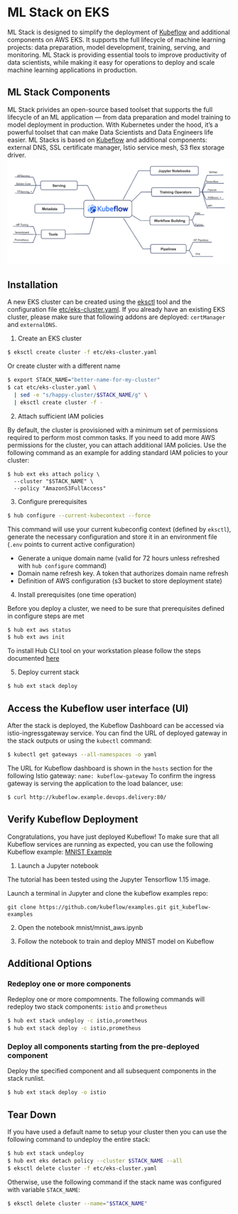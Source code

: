 # ML Stack on EKS

ML Stack is designed to simplify the deployment of [Kubeflow](https://github.com/kubeflow) and additional components on AWS EKS.  It supports the full lifecycle of machine learning projects: data preparation, model development, training, serving, and monitoring.  ML Stack is providing essential tools to improve productivity of data scientists, while making it easy for operations to deploy and scale machine learning applications in production.

## ML Stack Components

ML Stack privides an open-source based toolset that supports the full lifecycle of an ML application — from data preparation and model training to model deployment in production.  With Kubernetes under the hood, it’s a powerful toolset that can make Data Scientists and Data Engineers life easier.  ML Stacks is based on [Kubeflow](https://github.com/kubeflow) and additional components: external DNS, SSL certificate manager, Istio service mesh, S3 flex storage driver.
![Components](/kubeflow_components.png)


## Installation

A new EKS cluster can be created using the [eksctl](https://docs.aws.amazon.com/eks/latest/userguide/eksctl.html) tool and the configuration file [etc/eks-cluster.yaml](etc/eks-cluster.yaml). If you already have an existing EKS cluster, please make sure that following addons are deployed: `certManager` and `externalDNS`.

1. Create an EKS cluster

```bash
$ eksctl create cluster -f etc/eks-cluster.yaml
```

Or create cluster with a different name

```bash
$ export STACK_NAME="better-name-for-my-cluster"
$ cat etc/eks-cluster.yaml \
  | sed -e "s/happy-cluster/$STACK_NAME/g" \
  | eksctl create cluster -f -
```

2. Attach sufficient IAM policies

By default, the cluster is provisioned with a minimum set of permissions required to perform most common tasks.  If you need to add more AWS permissions for the cluster, you can attach additional IAM policies.  Use the following command as an example for adding standard IAM policies to your cluster:

```
$ hub ext eks attach policy \
  --cluster "$STACK_NAME" \
  --policy "AmazonS3FullAccess"
```

3. Configure prerequisites

```bash
$ hub configure --current-kubecontext --force
```

This command will use your current kubeconfig context (defined by `eksctl`), generate the necessary configuration and store it in an environment file (`.env` points to current active configuration)

* Generate a unique domain name (valid for 72 hours unless refreshed with `hub configure` command)
* Domain name refresh key. A token that authorizes domain name refresh
* Definition of AWS configuration (s3 bucket to store deployment state)

4. Install prerequisites (one time operation)

Before you deploy a cluster, we need to be sure that prerequisites defined in configure steps are met

```bash
$ hub ext aws status
$ hub ext aws init
```

To install Hub CLI tool on your workstation please follow the steps documented [here](https://docs.agilestacks.com/article/zrban5vpb5-install-toolbox)

5. Deploy current stack

```bash
$ hub ext stack deploy
```

## Access the Kubeflow user interface (UI)
After the stack is deployed, the Kubeflow Dashboard can be accessed via istio-ingressgateway service.  You can find the URL of deployed gateway in the stack outputs or using the `kubectl` command:
```bash
$ kubectl get gateways --all-namespaces -o yaml
```

The URL for Kubeflow dashboard is shown in the `hosts` section for the following Istio gateway: 
`name: kubeflow-gateway`
To confirm the ingress gateway is serving the application to the load balancer, use:
```bash
$ curl http://kubeflow.example.devops.delivery:80/
```

## Verify Kubeflow Deployment

Congratulations, you have just deployed Kubeflow! To make sure that all Kubeflow services are running as expected, you can use the following Kubeflow example: [MNIST Example](https://github.com/kubeflow/examples/tree/master/mnist)

1. Launch a Jupyter notebook

The tutorial has been tested using the Jupyter Tensorflow 1.15 image.

Launch a terminal in Jupyter and clone the kubeflow examples repo:

```
git clone https://github.com/kubeflow/examples.git git_kubeflow-examples
```

2. Open the notebook mnist/mnist_aws.ipynb

3. Follow the notebook to train and deploy MNIST model on Kubeflow


## Additional Options

### Redeploy one or more components

Redeploy one or more compomnents. The following commands will redeploy two stack components: `istio` and `prometheus`

```bash
$ hub ext stack undeploy -c istio,prometheus
$ hub ext stack deploy -c istio,prometheus
```

### Deploy all components starting from the pre-deployed component

Deploy the specified component and all subsequent components in the stack runlist.

```bash
$ hub ext stack deploy -o istio
```

## Tear Down

If you have used a default name to setup your cluster then you can use the following command to undeploy the entire stack:

```bash
$ hub ext stack undeploy
$ hub ext eks detach policy --cluster $STACK_NAME --all
$ eksctl delete cluster -f etc/eks-cluster.yaml
```

Otherwise, use the following command if the stack name was configured with variable `STACK_NAME`:

```bash
$ eksctl delete cluster --name="$STACK_NAME"
```
